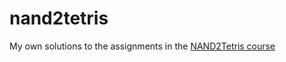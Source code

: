 # nand2tetris

My own solutions to the assignments in the [NAND2Tetris
course](https://nand2tetris.org)
